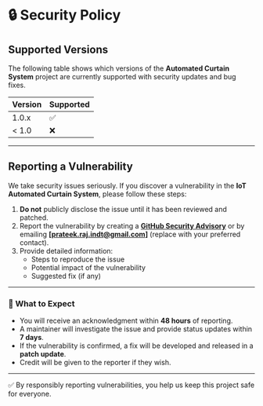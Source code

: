 # 🔒 Security Policy

## Supported Versions

The following table shows which versions of the **Automated Curtain System** project are currently supported with security updates and bug fixes.

| Version  | Supported          |
| -------- | ------------------ |
| 1.0.x    | :white_check_mark: |
| < 1.0    | :x:                |

---

## Reporting a Vulnerability

We take security issues seriously.
If you discover a vulnerability in the **IoT Automated Curtain System**, please follow these steps:

1. **Do not** publicly disclose the issue until it has been reviewed and patched.
2. Report the vulnerability by creating a **[GitHub Security Advisory](https://github.com/PrateekRaj8125/IoT-Project-on-Automated-Curtain-System/security/advisories)** or by emailing **[prateek.raj.indt@gmail.com]** (replace with your preferred contact).
3. Provide detailed information:
   - Steps to reproduce the issue
   - Potential impact of the vulnerability
   - Suggested fix (if any)

---

### 🔔 What to Expect

- You will receive an acknowledgment within **48 hours** of reporting.
- A maintainer will investigate the issue and provide status updates within **7 days**.
- If the vulnerability is confirmed, a fix will be developed and released in a **patch update**.
- Credit will be given to the reporter if they wish.

---

✅ By responsibly reporting vulnerabilities, you help us keep this project safe for everyone.
